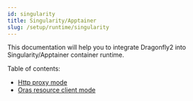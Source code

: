 ```yaml
---
id: singularity
title: Singularity/Apptainer
slug: /setup/runtime/singularity
---
```



This documentation will help you to integrate Dragonfly2 into
Singularity/Apptainer container runtime.

Table of contents:

- [Http proxy mode](./singularity/proxy.md)
- [Oras resource client mode](./singularity/oras_resource_client.md)
